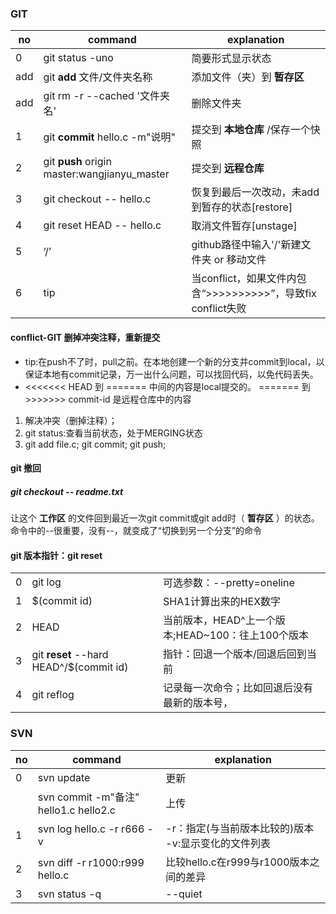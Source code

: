 ### GIT
no|command|explanation
--|--|--
0|git status -uno|简要形式显示状态
add|git **add** 文件/文件夹名称|添加文件（夹）到 **暂存区**
add|git rm -r --cached '文件夹名'|删除文件夹
1|git **commit** hello.c -m"说明"|提交到 **本地仓库** \/保存一个快照
2|git **push** origin master:wangjianyu_master|提交到 **远程仓库**
3|git checkout -- hello.c|恢复到最后一次改动，未add到暂存的状态[restore]
4|git reset HEAD -- hello.c|取消文件暂存[unstage]
5|‘/’|github路径中输入'/'新建文件夹 or 移动文件
|6|tip|当conflict，如果文件内包含“>>>>>>>>>>”，导致fix conflict失败|

#### conflict-GIT 删掉冲突注释，重新提交
- tip:在push不了时，pull之前。在本地创建一个新的分支并commit到local，以保证本地有commit记录，万一出什么问题，可以找回代码，以免代码丢失。
- <<<<<<< HEAD 到 ======= 中间的内容是local提交的。
======= 到 >>>>>>> commit-id 是远程仓库中的内容
1) 解决冲突（删掉注释）；
2) git status:查看当前状态，处于MERGING状态
3) git add file.c; git commit; git push;

#### git 撤回
##### git checkout -- readme.txt
让这个 **工作区** 的文件回到最近一次git commit或git add时（ **暂存区** ）的状态。\
命令中的--很重要，没有--，就变成了“切换到另一个分支”的命令

#### git 版本指针：git reset
||||
|--|--|--|
|0|git log|可选参数：\-\-pretty=oneline|
|1|$\(commit id\)|SHA1计算出来的HEX数字|
|2|HEAD|当前版本，HEAD^上一个版本;HEAD~100：往上100个版本|
|3|git **reset** --hard HEAD^/$\(commit id\)|指针：回退一个版本/回退后回到当前|
|4|git reflog|记录每一次命令；比如回退后没有最新的版本号，|

### SVN
|no|command|explanation|
|--|--|--|
|0|svn update|更新|
||svn commit -m"备注" hello1.c hello2.c|上传|
|1|svn log hello.c -r r666 -v|-r：指定(与当前版本比较的)版本 -v:显示变化的文件列表|
|2|svn diff -r r1000:r999 hello.c|比较hello.c在r999与r1000版本之间的差异|
|3|svn status -q|--quiet|
